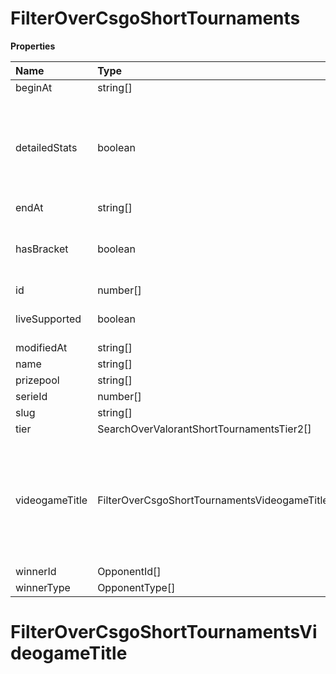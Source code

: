 # FilterOverCsgoShortTournaments

**Properties**

| Name           | Type                                           | Required | Description                                                                                              |
| :------------- | :--------------------------------------------- | :------- | :------------------------------------------------------------------------------------------------------- |
| beginAt        | string[]                                       | ❌       |                                                                                                          |
| detailedStats  | boolean                                        | ❌       | Whether the tournament is expected to have detailed statistics available                                 |
| endAt          | string[]                                       | ❌       |                                                                                                          |
| hasBracket     | boolean                                        | ❌       | Whether the tournament has a bracket                                                                     |
| id             | number[]                                       | ❌       |                                                                                                          |
| liveSupported  | boolean                                        | ❌       | Whether live is supported                                                                                |
| modifiedAt     | string[]                                       | ❌       |                                                                                                          |
| name           | string[]                                       | ❌       |                                                                                                          |
| prizepool      | string[]                                       | ❌       |                                                                                                          |
| serieId        | number[]                                       | ❌       |                                                                                                          |
| slug           | string[]                                       | ❌       |                                                                                                          |
| tier           | SearchOverValorantShortTournamentsTier2[]      | ❌       |                                                                                                          |
| videogameTitle | FilterOverCsgoShortTournamentsVideogameTitle[] | ❌       | A videogame title id or slug. <br/>Only for `/csgo/*`, `/codmw/*`, `/fifa/*` and `/ow/*` endpoints <br/> |
| winnerId       | OpponentId[]                                   | ❌       |                                                                                                          |
| winnerType     | OpponentType[]                                 | ❌       |                                                                                                          |

# FilterOverCsgoShortTournamentsVideogameTitle
